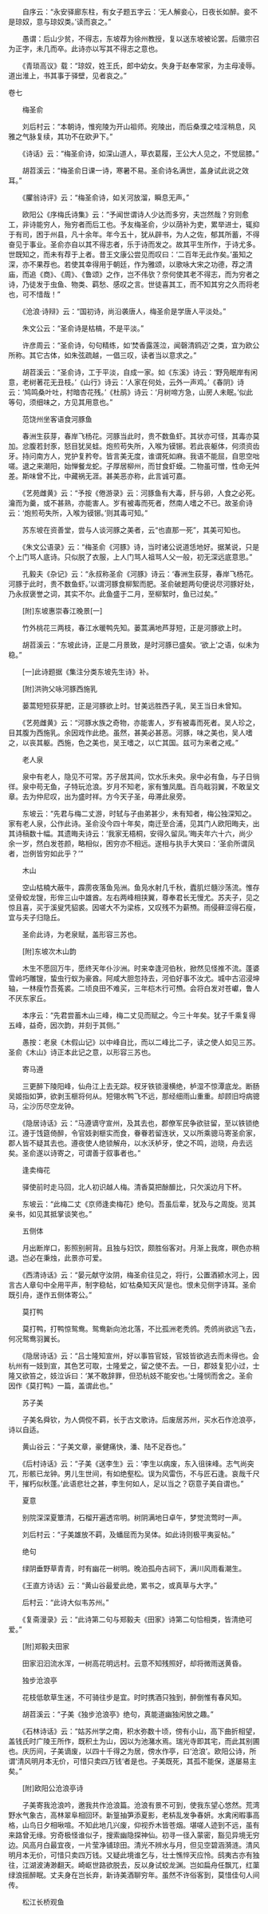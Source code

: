 <!-- { "loadSidebar": true } -->
　　自序云：“永安驿廊东柱，有女子题五字云：‘无人解妾心，日夜长如醉。妾不是琼奴，意与琼奴类。’读而哀之。”

　　愚谓：后山少贫，不得志，东坡荐为徐州教授，复以送东坡被论罢。后徽宗召为正字，未几而卒。此诗亦以写其不得志之意也。

　　《青琐高议》载：“琼奴，姓王氏，郎中幼女。失身于赵奉常家，为主母凌辱。道出淮上，书其事于驿壁，见者哀之。”  

卷七

　　梅圣俞

　　刘后村云：“本朝诗，惟宛陵为开山祖师。宛陵出，而后桑濮之哇淫稍息，风雅之气脉复续，其功不在欧尹下。”

　　《诗话》云：“梅圣俞诗，如深山道人，草衣葛履，王公大人见之，不觉屈膝。”

　　胡苕溪云：“梅圣俞日课一诗，寒暑不易。圣俞诗名满世，盖身试此说之效耳。”

　　《臞翁诗评》云：“梅圣俞诗，如关河放溜，瞬息无声。”

　　欧阳公《序梅氏诗集》云：“予闻世谓诗人少达而多穷，夫岂然哉？穷则愈工，非诗能穷人，殆穷者而后工也。予友梅圣俞，少以荫补为吏，累举进士，辄抑于有司，困于州县，凡十余年。年今五十，犹从辟书，为人之佐，郁其所蓄，不得奋见于事业。圣俞亦自以其不得志者，乐于诗而发之。故其平生所作，于诗尤多。世既知之，而未有荐于上者。昔王文康公尝见而叹曰：‘二百年无此作矣。’虽知之深，亦不果荐也。若使其幸得用于朝廷，作为雅颂，以歌咏大宋之功德，荐之清庙，而追《商》、《周》、《鲁颂》之作，岂不伟欤？奈何使其老不得志，而为穷者之诗，乃徒发于虫鱼、物类、羁愁、感叹之言。世徒喜其工，而不知其穷之久而将老也，可不惜哉！”

　　《沧浪·诗辩》云：“国初诗，尚沿袭唐人，梅圣俞是学唐人平淡处。”

　　朱文公云：“圣俞诗是枯槁，不是平淡。”

　　许彦周云：“圣俞诗，句句精练，如‘焚香露莲泣，闻磬清鸥迈’之类，宜为欧公所称。其它古体，如朱弦疏越，一倡三叹，读者当以意求之。”

　　胡苕溪云：“圣俞诗，工于平淡，自成一家。如《东溪》诗云：‘野凫眠岸有闲意，老树著花无丑枝。’《山行》诗云：‘人家在何处，云外一声鸡。’《春阴》诗云：‘鸠鸣桑叶吐，村暗杏花残。’《杜鹃》诗云：‘月树啼方急，山房人未眠。’似此等句，须细味之，方见其用意也。”

　　范饶州坐客语食河豚鱼

　　春洲生荻芽，春岸飞杨花。河豚当此时，贵不数鱼虾。其状亦可怪，其毒亦莫加。忿腹若封豕，怒目犹吴蛙。炮煎苟失所，入喉为镆铘。若此丧躯体，何须资齿牙。持问南方人，党护复矜夸。皆言美无度，谁谓死如麻。我语不能屈，自思空咄嗟。退之来潮阳，始惮餐龙蛇。子厚居柳州，而甘食虾蟆。二物虽可憎，性命无舛差。斯味曾不比，中藏祸无涯。甚美恶亦称，此言诚可嘉。

　　《艺苑雌黄》云：“予按《倦游录》云：河豚鱼有大毒，肝与卵，人食之必死。瀹而为羹，或不甚熟，亦能害人。岁有被毒而死者，然南人嗜之不已。故圣俞诗云：‘炮煎苟失所，入喉为镆铘。’则其毒可知。”

　　苏东坡在资善堂，尝与人谈河豚之美者，云“也直那一死”，其美可知也。

　　《朱文公语录》云：“梅圣俞《河豚》诗，当时诸公说道恁地好。据某说，只是个上门骂人底诗。只似脱了衣服，上人门骂人祖骂人父一般，初无深远底意思。”

　　孔毅夫《杂记》云：“永叔称圣俞《河豚》诗云：‘春洲生荻芽，春岸飞杨花。河豚于此时，贵不数鱼虾。’以谓河豚食柳絮而肥。圣俞破题两句便说尽河豚好处，乃永叔褒誉之词，其实不尔。此鱼盛于二月，至柳絮时，鱼已过矣。”

　　[附]东坡惠崇春江晚景[一]

　　竹外桃花三两枝，春江水暖鸭先知。蒌蒿满地芦芽短，正是河豚欲上时。

　　胡苕溪云：“东坡此诗，正是二月景致，是时河豚已盛矣。‘欲上’之语，似未为稳。”

　　[一]此诗题据《集注分类东坡先生诗》补。

　　[附]洪驹父咏河豚西施乳

　　蒌蒿短短荻芽肥，正是河豚欲上时。甘美远胜西子乳，吴王当日未曾知。

　　《艺苑雌黄》云：“河豚水族之奇物，亦能害人，岁有被毒而死者。吴人珍之，目其腹为西施乳。余因戏作此绝。虽然，甚美必甚恶。河豚，味之美也，吴人嗜之，以丧其躯。西施，色之美也，吴王嗜之，以亡其国。兹可为来者之戒。”

　　老人泉

　　泉中有老人，隐见不可常。苏子居其间，饮水乐未央。泉中必有鱼，与子日徜徉。泉中苟无鱼，子特玩沧浪。岁月不知老，家有雏凤凰。百鸟戢羽翼，不敢呈文章。去为仲尼叹，出为盛时祥。方今天子圣，毋滞此泉旁。

　　东坡云：“先君与梅二丈游，时轼与子由弟甚少，未有知者，梅公独深知之。家有老人泉，公作此诗。圣俞没今四十年矣，南迁至合浦，见其门人欧阳晦夫，出其诗稿数十幅。其遗晦夫诗云：‘我家无梧桐，安得久留凤。’晦夫年六十六，尚少余一岁，然白发苍颜，略相似，困穷亦不相远。遂相与执手大笑曰：‘圣俞所谓凤者，岂例皆穷如此乎？’”

　　木山

　　空山枯楠大蔽牛，霹雳夜落鱼凫洲。鱼凫水射几千秋，蠹肌烂髓沙荡流。惟存坚骨蛟龙锼，形侔三山中雄酋。左右两峰相挟翼，尊奉君长无慢尤。苏夫子，见之惊且喜，买于溪叟凭貂裘。因嗟大不为梁栋，又叹残不为薪槱。雨侵藓涩得石瘦，宜与夫子归隐丘。

　　圣俞此诗，为老泉赋，盖形容三苏也。

　　[附]东坡次木山韵

　　木生不愿回万牛，愿终天年仆沙洲。时来幸逢河伯秋，掀然见怪推不流。蓬婆雪岭巧雕锼，蛰虫行蚁为豪酋。阿咸大胆忽持去，河伯好事不汝尤。城中古沼浸坤轴，一林瘦竹吾菟裘。二顷良田不难买，三年桤木行可槱。会将白发对苍巘，鲁人不厌东家丘。

　　本序云：“先君尝蓄木山三峰，梅二丈见而赋之。今三十年矣。犹子千乘复得五峰，益奇，因次韵，并刻于其侧。”

　　愚按：老泉《木假山记》以中峰自比，而以二峰比二子，读之使人如见三苏。圣俞《木山》诗正本此记之意，以形容三苏也。

　　寄马遵

　　三更醉下陵阳峰，仙舟江上去无踪。杈牙铁锁漫横绝，栌湿不惊潭底龙。断肠吴姬指如笋，欲剥玉榧将何从。短翎水鸭飞不远，那经细雨山重重。却顾旧埒病骢马，尘沙历尽空龙钟。

　　《隐居诗话》云：“马遵谪守宣州，及其去也，郡僚军民争欲驻留，至以铁锁绝江。遵于饯筵倚醉，令官妓剥榧实而食，眷眷若留连状，又以所乘骢马寄圣俞家，郡人皆不疑其去也。遵夜使人绝锁解舟，以水沃栌牙，使之不鸣，迨晓，舟去远矣。圣俞遂以诗寄之，可谓善于叙事者也。”

　　逢卖梅花

　　驿使前时走马回，北人初识越人梅。清香莫把酴釄比，只欠溪边月下杯。

　　东坡云：“此梅二丈《京师逢卖梅花》绝句。吾虽后辈，犹及与之周旋。览其亲书，如见其抵掌谈笑也。”

　　五侧体

　　月出断岸口，影照别舸背。且独与妇饮，颇胜俗客对。月渐上我席，暝色亦稍退。岂必在秉烛，此景亦可爱。

　　《西清诗话》云：“晏元献守汝阴，梅圣俞往见之，将行，公置酒颍水河上，因言古人章句中全用平声，制字稳帖，如‘枯桑知天风’是也。恨未见侧字诗耳。圣俞既引舟，遂作五侧体寄公。”

　　莫打鸭

　　莫打鸭，打鸭惊鸳鸯。鸳鸯新向池北落，不比孤洲老秃鸧。秃鸧尚欲远飞去，何况鸳鸯羽翼长。

　　《隐居诗话》云：“吕士隆知宣州，好以事笞官妓，官妓皆欲逃去而未得也。会杭州有一妓到宣，其色艺可取，士隆爱之，留之使不去。一日，郡妓复犯小过，士隆又欲笞之，妓泣诉曰：‘某不敢辞罪，但恐杭妓不能安也。’士隆悯而舍之。圣俞因作《莫打鸭》一篇，盖谓此也。”

　　苏子美

　　子美名舜钦，为人倜傥不羁，长于古文歌诗。后废居苏州，买水石作沧浪亭，诗以自适。

　　黄山谷云：“子美文章，豪健痛快，潘、陆不足吞也。”

　　《后村诗话》云：“子美《送李生》云：‘李生以病废，东入徂徕峰。志气尚突兀，形骸已龙钟。男儿生世间，有如绝壑松。误为风雷伤，不与匠石逢。哀哉千尺干，摧朽似秋蓬。’此语悲壮之甚，李生何如人，足以当之？窃意子美自谓也。”

　　夏意

　　别院深深夏簟清，石榴开遍透帘明。树阴满地日卓午，梦觉流莺时一声。

　　刘后村云：“子美雄放不羁，及蟠屈而为吴体。如此诗则极平夷妥帖。”

　　绝句

　　绿阴垂野草青青，时有幽花一树明。晚泊孤舟古祠下，满川风雨看潮生。

　　《王直方诗话》云：“黄山谷最爱此绝，累书之，或真草与大字。”

　　后村云：“此诗大似韦苏州。”

　　《复斋漫录》云：“此诗第二句与郑毅夫《田家》诗第二句恰相类，皆清绝可爱。”

　　[附]郑毅夫田家

　　田家汩汩流水浑，一树高花明远村。云意不知残照好，却将微雨送黄昏。

　　独步沧浪亭

　　花枝低欹草生迷，不可骑往步是宜。时时携酒只独到，醉倒惟有春风知。

　　胡苕溪云：“子美《独步沧浪亭》绝句，真能道幽独闲放之趣。”

　　《石林诗话》云：“姑苏州学之南，积水弥数十顷，傍有小山，高下曲折相望，盖钱氏时广陵王所作，既积土为山，因以为池潴水焉。瑞光寺即其宅，而此其别圃也。庆历间，子美谪废，以四十千得之为居，傍水作亭，曰‘沧浪’。欧阳公诗，所谓‘清风明月本无价，可惜只卖四万钱’者是也。子美既死，其孤不能保，遂屡易主矣。”

　　[附]欧阳公沧浪亭诗

　　子美寄我沧浪吟，邀我共作沧浪篇。沧浪有景不可到，使我东望心悠然。荒湾野水气象古，高林翠阜相回环。新篁抽笋添夏影，老枿乱发争春妍。水禽闲暇事高格，山鸟日夕相啾喧。不知此地几兴废，仰视乔木皆苍烟。堪嗟人迹到不远，虽有来路曾无缘。穷奇极怪谁似子，搜索幽隐探神仙。初寻一径入蒙密，豁见异境无穷边。风高月白最宜夜，一片莹净铺琼田。清光不辨水与月，但见空碧涵漪涟。清风明月本无价，可惜只卖四万钱。又疑此境谁乞与，壮士憔悴天应怜。鸱夷古亦有独往，江湖波涛渺翻天。崎岖世路欲脱去，反以身试蛟龙渊。岂如扁舟任飘兀，红蕖绿浪摇醉眠。丈夫身在岂长弃，新诗美酒聊穷年。虽然不许俗客到，莫惜佳句人间传。

　　松江长桥观鱼


